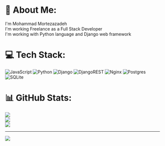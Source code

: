 # 💫 About Me:
I'm Mohammad Mortezazadeh<br>I'm working Freelance as a Full Stack Developer<br>I'm working with Python language and Django web framework

<!--
## 🌐 Socials:
[![LinkedIn](https://img.shields.io/badge/LinkedIn-%230077B5.svg?logo=linkedin&logoColor=white)](https://linkedin.com/in/mohdmortz) 
-->

# 💻 Tech Stack:
![JavaScript](https://img.shields.io/badge/javascript-%23323330.svg?style=flat&logo=javascript&logoColor=%23F7DF1E) ![Python](https://img.shields.io/badge/python-3670A0?style=flat&logo=python&logoColor=ffdd54) ![Django](https://img.shields.io/badge/django-%23092E20.svg?style=flat&logo=django&logoColor=white) ![DjangoREST](https://img.shields.io/badge/DJANGO-REST-ff1709?style=flat&logo=django&logoColor=white&color=ff1709&labelColor=gray) ![Nginx](https://img.shields.io/badge/nginx-%23009639.svg?style=flat&logo=nginx&logoColor=white) ![Postgres](https://img.shields.io/badge/postgres-%23316192.svg?style=flat&logo=postgresql&logoColor=white) ![SQLite](https://img.shields.io/badge/sqlite-%2307405e.svg?style=flat&logo=sqlite&logoColor=white)
# 📊 GitHub Stats:
![](https://github-readme-stats.vercel.app/api?username=mohdmortz&theme=dark&hide_border=false&include_all_commits=true&count_private=false)<br/>
![](https://github-readme-streak-stats.herokuapp.com/?user=mohdmortz&theme=dark&hide_border=false)<br/>
![](https://github-readme-stats.vercel.app/api/top-langs/?username=mohdmortz&theme=dark&hide_border=false&include_all_commits=true&count_private=false&layout=compact)

---
[![](https://visitcount.itsvg.in/api?id=mohdmortz&icon=2&color=11)](https://visitcount.itsvg.in)

<!-- Proudly created with GPRM ( https://gprm.itsvg.in ) -->
